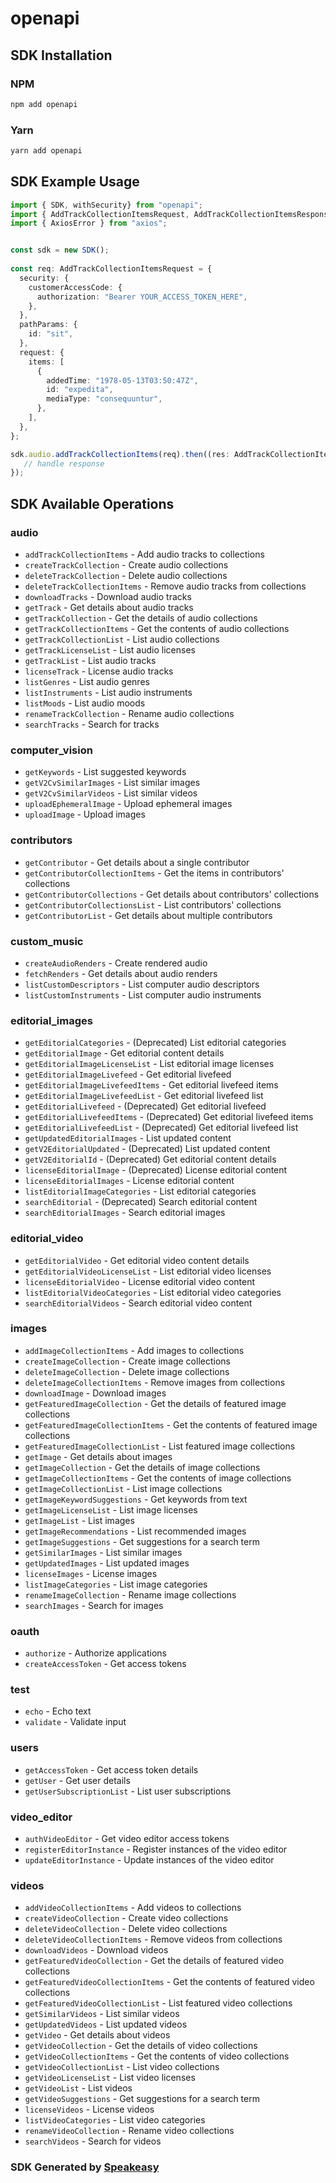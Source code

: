 # openapi

<!-- Start SDK Installation -->
## SDK Installation

### NPM

```bash
npm add openapi
```

### Yarn

```bash
yarn add openapi
```
<!-- End SDK Installation -->

## SDK Example Usage
<!-- Start SDK Example Usage -->
```typescript
import { SDK, withSecurity} from "openapi";
import { AddTrackCollectionItemsRequest, AddTrackCollectionItemsResponse } from "openapi/src/sdk/models/operations";
import { AxiosError } from "axios";


const sdk = new SDK();
    
const req: AddTrackCollectionItemsRequest = {
  security: {
    customerAccessCode: {
      authorization: "Bearer YOUR_ACCESS_TOKEN_HERE",
    },
  },
  pathParams: {
    id: "sit",
  },
  request: {
    items: [
      {
        addedTime: "1978-05-13T03:50:47Z",
        id: "expedita",
        mediaType: "consequuntur",
      },
    ],
  },
};

sdk.audio.addTrackCollectionItems(req).then((res: AddTrackCollectionItemsResponse | AxiosError) => {
   // handle response
});
```
<!-- End SDK Example Usage -->

<!-- Start SDK Available Operations -->
## SDK Available Operations

### audio

* `addTrackCollectionItems` - Add audio tracks to collections
* `createTrackCollection` - Create audio collections
* `deleteTrackCollection` - Delete audio collections
* `deleteTrackCollectionItems` - Remove audio tracks from collections
* `downloadTracks` - Download audio tracks
* `getTrack` - Get details about audio tracks
* `getTrackCollection` - Get the details of audio collections
* `getTrackCollectionItems` - Get the contents of audio collections
* `getTrackCollectionList` - List audio collections
* `getTrackLicenseList` - List audio licenses
* `getTrackList` - List audio tracks
* `licenseTrack` - License audio tracks
* `listGenres` - List audio genres
* `listInstruments` - List audio instruments
* `listMoods` - List audio moods
* `renameTrackCollection` - Rename audio collections
* `searchTracks` - Search for tracks

### computer_vision

* `getKeywords` - List suggested keywords
* `getV2CvSimilarImages` - List similar images
* `getV2CvSimilarVideos` - List similar videos
* `uploadEphemeralImage` - Upload ephemeral images
* `uploadImage` - Upload images

### contributors

* `getContributor` - Get details about a single contributor
* `getContributorCollectionItems` - Get the items in contributors' collections
* `getContributorCollections` - Get details about contributors' collections
* `getContributorCollectionsList` - List contributors' collections
* `getContributorList` - Get details about multiple contributors

### custom_music

* `createAudioRenders` - Create rendered audio
* `fetchRenders` - Get details about audio renders
* `listCustomDescriptors` - List computer audio descriptors
* `listCustomInstruments` - List computer audio instruments

### editorial_images

* `getEditorialCategories` - (Deprecated) List editorial categories
* `getEditorialImage` - Get editorial content details
* `getEditorialImageLicenseList` - List editorial image licenses
* `getEditorialImageLivefeed` - Get editorial livefeed
* `getEditorialImageLivefeedItems` - Get editorial livefeed items
* `getEditorialImageLivefeedList` - Get editorial livefeed list
* `getEditorialLivefeed` - (Deprecated) Get editorial livefeed
* `getEditorialLivefeedItems` - (Deprecated) Get editorial livefeed items
* `getEditorialLivefeedList` - (Deprecated) Get editorial livefeed list
* `getUpdatedEditorialImages` - List updated content
* `getV2EditorialUpdated` - (Deprecated) List updated content
* `getV2EditorialId` - (Deprecated) Get editorial content details
* `licenseEditorialImage` - (Deprecated) License editorial content
* `licenseEditorialImages` - License editorial content
* `listEditorialImageCategories` - List editorial categories
* `searchEditorial` - (Deprecated) Search editorial content
* `searchEditorialImages` - Search editorial images

### editorial_video

* `getEditorialVideo` - Get editorial video content details
* `getEditorialVideoLicenseList` - List editorial video licenses
* `licenseEditorialVideo` - License editorial video content
* `listEditorialVideoCategories` - List editorial video categories
* `searchEditorialVideos` - Search editorial video content

### images

* `addImageCollectionItems` - Add images to collections
* `createImageCollection` - Create image collections
* `deleteImageCollection` - Delete image collections
* `deleteImageCollectionItems` - Remove images from collections
* `downloadImage` - Download images
* `getFeaturedImageCollection` - Get the details of featured image collections
* `getFeaturedImageCollectionItems` - Get the contents of featured image collections
* `getFeaturedImageCollectionList` - List featured image collections
* `getImage` - Get details about images
* `getImageCollection` - Get the details of image collections
* `getImageCollectionItems` - Get the contents of image collections
* `getImageCollectionList` - List image collections
* `getImageKeywordSuggestions` - Get keywords from text
* `getImageLicenseList` - List image licenses
* `getImageList` - List images
* `getImageRecommendations` - List recommended images
* `getImageSuggestions` - Get suggestions for a search term
* `getSimilarImages` - List similar images
* `getUpdatedImages` - List updated images
* `licenseImages` - License images
* `listImageCategories` - List image categories
* `renameImageCollection` - Rename image collections
* `searchImages` - Search for images

### oauth

* `authorize` - Authorize applications
* `createAccessToken` - Get access tokens

### test

* `echo` - Echo text
* `validate` - Validate input

### users

* `getAccessToken` - Get access token details
* `getUser` - Get user details
* `getUserSubscriptionList` - List user subscriptions

### video_editor

* `authVideoEditor` - Get video editor access tokens
* `registerEditorInstance` - Register instances of the video editor
* `updateEditorInstance` - Update instances of the video editor

### videos

* `addVideoCollectionItems` - Add videos to collections
* `createVideoCollection` - Create video collections
* `deleteVideoCollection` - Delete video collections
* `deleteVideoCollectionItems` - Remove videos from collections
* `downloadVideos` - Download videos
* `getFeaturedVideoCollection` - Get the details of featured video collections
* `getFeaturedVideoCollectionItems` - Get the contents of featured video collections
* `getFeaturedVideoCollectionList` - List featured video collections
* `getSimilarVideos` - List similar videos
* `getUpdatedVideos` - List updated videos
* `getVideo` - Get details about videos
* `getVideoCollection` - Get the details of video collections
* `getVideoCollectionItems` - Get the contents of video collections
* `getVideoCollectionList` - List video collections
* `getVideoLicenseList` - List video licenses
* `getVideoList` - List videos
* `getVideoSuggestions` - Get suggestions for a search term
* `licenseVideos` - License videos
* `listVideoCategories` - List video categories
* `renameVideoCollection` - Rename video collections
* `searchVideos` - Search for videos

<!-- End SDK Available Operations -->

### SDK Generated by [Speakeasy](https://docs.speakeasyapi.dev/docs/using-speakeasy/client-sdks)
